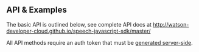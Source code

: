 ## API & Examples

The basic API is outlined below, see complete API docs at http://watson-developer-cloud.github.io/speech-javascript-sdk/master/

All API methods require an auth token that must be [generated server-side](https://github.com/watson-developer-cloud/node-sdk#authorization).
